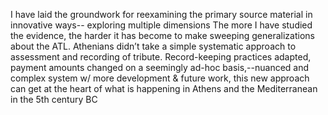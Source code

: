  I have laid the groundwork for reexamining the primary source material in innovative ways-- exploring multiple dimensions 
The more I have studied the evidence, the harder it has become to make sweeping generalizations about the ATL. 
Athenians didn’t take a simple systematic approach to assessment and recording of tribute. Record-keeping practices adapted, payment amounts changed on a seemingly ad-hoc basis,--nuanced and complex system
w/ more development & future work, this new approach can get at the heart of what is happening in Athens and the Mediterranean in the 5th century BC
